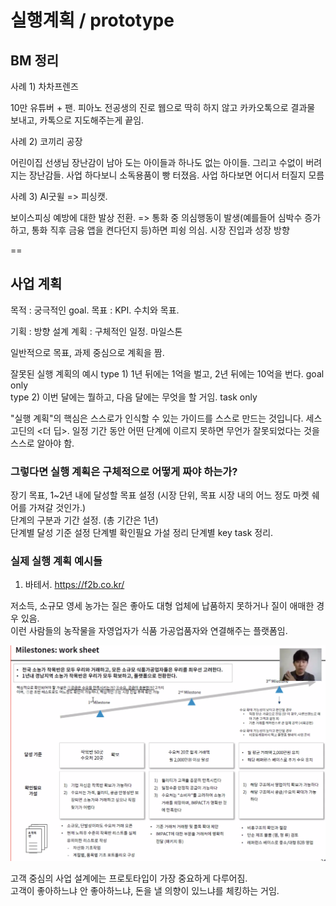 # 실행계획 / prototype

## BM 정리

사례 1) 차차프렌즈

10만 유튜버 + 팬.
피아노 전공생의 진로
웹으로 딱히 하지 않고 카카오톡으로 결과물 보내고, 카톡으로 지도해주는게 끝임.

사례 2) 코끼리 공장

어린이집 선생님
장난감이 남아 도는 아이들과 하나도 없는 아이들.
그리고 수없이 버려지는 장난감들.
사업 하다보니 소독용품이 빵 터졌음. 사업 하다보면 어디서 터질지 모름

사례 3) AI굿윌 => 피싱캣.

보이스피싱 예방에 대한 발상 전환. => 통화 중 의심행동이 발생(예를들어 심박수 증가하고, 통화 직후 금융 앱을 켠다던지 등)하면 피슁 의심.
시장 진입과 성장 방향

==

## 사업 계획

목적 : 궁극적인 goal.
목표 : KPI. 수치와 목표.

기획 : 방향 설계
계획 : 구체적인 일정. 마일스톤

일반적으로 목표, 과제 중심으로 계획을 짬.

잘못된 실행 계획의 예시
type 1) 1년 뒤에는 1억을 벌고, 2년 뒤에는 10억을 번다. goal only  
type 2) 이번 달에는 뭘하고, 다음 달에는 무엇을 할 거임. task only

"실행 계획"의 핵심은 스스로가 인식할 수 있는 가이드를 스스로 만드는 것입니다.
세스고딘의 <더 딥>. 일정 기간 동안 어떤 단계에 이르지 못하면 무언가 잘못되었다는 것을 스스로 알아야 함.

### 그렇다면 실행 계획은 구체적으로 어떻게 짜야 하는가?

장기 목표, 1~2년 내에 달성할 목표 설정 (시장 단위, 목표 시장 내의 어느 정도 마켓 쉐어를 가져갈 것인가.)  
단계의 구분과 기간 설정. (총 기간은 1년)  
단계별 달성 기준 설정
단계별 확인필요 가설 정리
단계별 key task 정리.

### 실제 실행 계획 예시들

1. 바테서. https://f2b.co.kr/

저소득, 소규모 영세 농가는 질은 좋아도 대형 업체에 납품하지 못하거나 질이 애매한 경우 있음.  
이런 사람들의 농작물을 자영업자가 식품 가공업품자와 연결해주는 플랫폼임.

<img src="./asset/바테서.png" />

고객 중심의 사업 설계에는 프로토타입이 가장 중요하게 다루어짐.  
고객이 좋아하느냐 안 좋아하느냐, 돈을 낼 의향이 있느냐를 체킹하는 거임.

